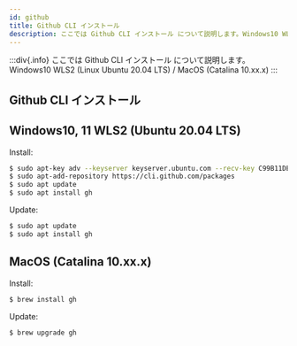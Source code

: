 ```yaml
---
id: github
title: Github CLI インストール
description: ここでは Github CLI インストール について説明します。Windows10 WLS2 (Linux Ubuntu 20.04 LTS) / MacOS (Catalina 10.xx.x)
---
```


:::div{.info}
ここでは Github CLI インストール について説明します。Windows10 WLS2 (Linux Ubuntu 20.04 LTS) / MacOS (Catalina 10.xx.x)
:::

## Github CLI インストール

## Windows10, 11 WLS2 (Ubuntu 20.04 LTS)

Install:

```bash
$ sudo apt-key adv --keyserver keyserver.ubuntu.com --recv-key C99B11DEB97541F0
$ sudo apt-add-repository https://cli.github.com/packages
$ sudo apt update
$ sudo apt install gh
```

Update:

```bash
$ sudo apt update
$ sudo apt install gh
```

## MacOS (Catalina 10.xx.x)

Install:

```bash
$ brew install gh
```

Update:

```bash
$ brew upgrade gh
```
